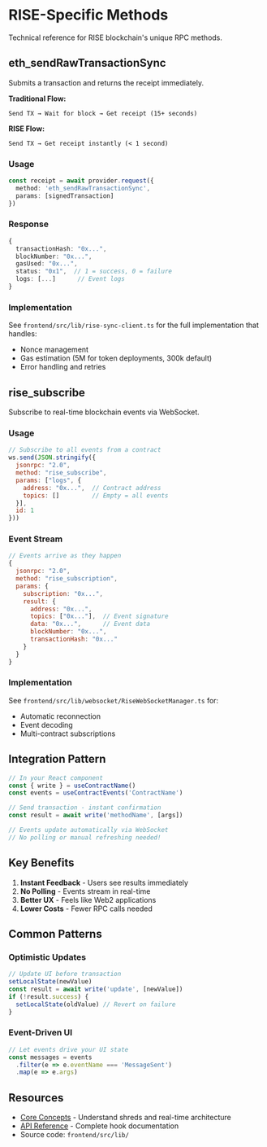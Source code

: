 # RISE-Specific Methods

Technical reference for RISE blockchain's unique RPC methods.

## eth_sendRawTransactionSync

Submits a transaction and returns the receipt immediately.

**Traditional Flow:**
```
Send TX → Wait for block → Get receipt (15+ seconds)
```

**RISE Flow:**
```
Send TX → Get receipt instantly (< 1 second)
```

### Usage

```typescript
const receipt = await provider.request({
  method: 'eth_sendRawTransactionSync',
  params: [signedTransaction]
})
```

### Response

```typescript
{
  transactionHash: "0x...",
  blockNumber: "0x...",
  gasUsed: "0x...",
  status: "0x1",  // 1 = success, 0 = failure
  logs: [...]      // Event logs
}
```

### Implementation

See `frontend/src/lib/rise-sync-client.ts` for the full implementation that handles:
- Nonce management
- Gas estimation (5M for token deployments, 300k default)
- Error handling and retries

## rise_subscribe

Subscribe to real-time blockchain events via WebSocket.

### Usage

```javascript
// Subscribe to all events from a contract
ws.send(JSON.stringify({
  jsonrpc: "2.0",
  method: "rise_subscribe",
  params: ["logs", {
    address: "0x...",  // Contract address
    topics: []         // Empty = all events
  }],
  id: 1
}))
```

### Event Stream

```javascript
// Events arrive as they happen
{
  jsonrpc: "2.0",
  method: "rise_subscription",
  params: {
    subscription: "0x...",
    result: {
      address: "0x...",
      topics: ["0x..."],  // Event signature
      data: "0x...",      // Event data
      blockNumber: "0x...",
      transactionHash: "0x..."
    }
  }
}
```

### Implementation

See `frontend/src/lib/websocket/RiseWebSocketManager.ts` for:
- Automatic reconnection
- Event decoding
- Multi-contract subscriptions

## Integration Pattern

```typescript
// In your React component
const { write } = useContractName()
const events = useContractEvents('ContractName')

// Send transaction - instant confirmation
const result = await write('methodName', [args])

// Events update automatically via WebSocket
// No polling or manual refreshing needed!
```

## Key Benefits

1. **Instant Feedback** - Users see results immediately
2. **No Polling** - Events stream in real-time
3. **Better UX** - Feels like Web2 applications
4. **Lower Costs** - Fewer RPC calls needed

## Common Patterns

### Optimistic Updates
```typescript
// Update UI before transaction
setLocalState(newValue)
const result = await write('update', [newValue])
if (!result.success) {
  setLocalState(oldValue) // Revert on failure
}
```

### Event-Driven UI
```typescript
// Let events drive your UI state
const messages = events
  .filter(e => e.eventName === 'MessageSent')
  .map(e => e.args)
```

## Resources

- [Core Concepts](core-concepts.md) - Understand shreds and real-time architecture
- [API Reference](api-reference.md) - Complete hook documentation
- Source code: `frontend/src/lib/`